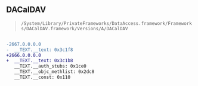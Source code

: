## DACalDAV

> `/System/Library/PrivateFrameworks/DataAccess.framework/Frameworks/DACalDAV.framework/Versions/A/DACalDAV`

```diff

-2667.0.0.0.0
-  __TEXT.__text: 0x3c1f8
+2666.0.0.0.0
+  __TEXT.__text: 0x3c1b8
   __TEXT.__auth_stubs: 0x1ce0
   __TEXT.__objc_methlist: 0x2dc8
   __TEXT.__const: 0x110

```
